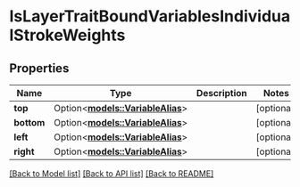 # IsLayerTraitBoundVariablesIndividualStrokeWeights

## Properties

Name | Type | Description | Notes
------------ | ------------- | ------------- | -------------
**top** | Option<[**models::VariableAlias**](VariableAlias.md)> |  | [optional]
**bottom** | Option<[**models::VariableAlias**](VariableAlias.md)> |  | [optional]
**left** | Option<[**models::VariableAlias**](VariableAlias.md)> |  | [optional]
**right** | Option<[**models::VariableAlias**](VariableAlias.md)> |  | [optional]

[[Back to Model list]](../README.md#documentation-for-models) [[Back to API list]](../README.md#documentation-for-api-endpoints) [[Back to README]](../README.md)


